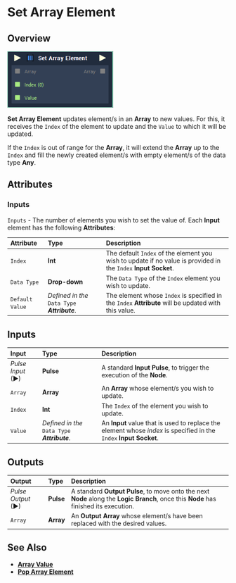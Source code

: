# Set Array Element

## Overview

![The Set Array Element Node.](../../.gitbook/assets/set-array-element.PNG)

**Set Array Element** updates element/s in an **Array** to new values. For this, it receives the `Index` of the element to update and the `Value` to which it will be updated.

If the `Index` is out of range for the **Array**, it will extend the **Array** up to the `Index` and fill the newly created element/s with empty element/s of the data type **Any**.

## Attributes

### Inputs

`Inputs` - The number of elements you wish to set the value of. Each **Input** element has the following **Attributes**:

| Attribute | Type | Description |
| :--- | :--- | :--- |
| `Index` | **Int** | The default `Index` of the element you wish to update if no value is provided in the `Index` **Input** **Socket**. |
| `Data Type` | **Drop-down** | The `Data Type` of the `Index` element you wish to update. |
| `Default Value` | _Defined in the_ `Data Type` _**Attribute**_. | The element whose `Index` is specified in the `Index` **Attribute** will be updated with this value. |

## Inputs

| Input | Type | Description |
| :--- | :--- | :--- |
| _Pulse Input_ \(►\) | **Pulse** | A standard **Input Pulse**, to trigger the execution of the **Node**. |
| `Array` | **Array** | An **Array** whose element/s you wish to update. |
| `Index` | **Int** | The `Index` of the element you wish to update. |
| `Value` | _Defined in the_ `Data Type` _**Attribute**_. | An **Input** value that is used to replace the element whose _index_ is specified in the `Index` **Input** **Socket**. |

## Outputs

| Output | Type | Description |
| :--- | :--- | :--- |
| _Pulse Output_ \(►\) | **Pulse** | A standard **Output Pulse**, to move onto the next **Node** along the **Logic Branch**, once this **Node** has finished its execution. |
| `Array` | **Array** | An **Output** **Array** whose element/s have been replaced with the desired values. |

## See Also

* [**Array Value**](array-value.md)
* [**Pop Array Element**](pop-array-element.md)


